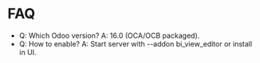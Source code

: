 # FAQ

- Q: Which Odoo version? A: 16.0 (OCA/OCB packaged).
- Q: How to enable? A: Start server with --addon bi_view_editor or install in UI.
